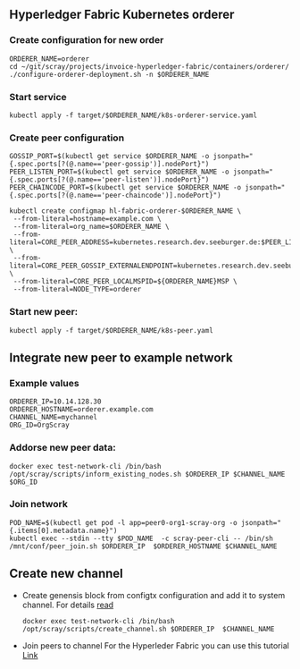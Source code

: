 ## Hyperledger Fabric Kubernetes orderer

### Create configuration for new order

  ```
  ORDERER_NAME=orderer
  cd ~/git/scray/projects/invoice-hyperledger-fabric/containers/orderer/
  ./configure-orderer-deployment.sh -n $ORDERER_NAME
  ```

### Start service
  ```kubectl apply -f target/$ORDERER_NAME/k8s-orderer-service.yaml```


### Create peer configuration

   ```
   GOSSIP_PORT=$(kubectl get service $ORDERER_NAME -o jsonpath="{.spec.ports[?(@.name=='peer-gossip')].nodePort}")
   PEER_LISTEN_PORT=$(kubectl get service $ORDERER_NAME -o jsonpath="{.spec.ports[?(@.name=='peer-listen')].nodePort}")
   PEER_CHAINCODE_PORT=$(kubectl get service $ORDERER_NAME -o jsonpath="{.spec.ports[?(@.name=='peer-chaincode')].nodePort}")
   ```

   ```
   kubectl create configmap hl-fabric-orderer-$ORDERER_NAME \
    --from-literal=hostname=example.com \
    --from-literal=org_name=$ORDERER_NAME \
    --from-literal=CORE_PEER_ADDRESS=kubernetes.research.dev.seeburger.de:$PEER_LISTEN_PORT \
    --from-literal=CORE_PEER_GOSSIP_EXTERNALENDPOINT=kubernetes.research.dev.seeburger.de:$GOSSIP_PORT \
    --from-literal=CORE_PEER_LOCALMSPID=${ORDERER_NAME}MSP \
    --from-literal=NODE_TYPE=orderer
   ```

### Start new peer:

  ```kubectl apply -f target/$ORDERER_NAME/k8s-peer.yaml```
  
## Integrate new peer to example network
### Example values
  ```
  ORDERER_IP=10.14.128.30 
  ORDERER_HOSTNAME=orderer.example.com 
  CHANNEL_NAME=mychannel
  ORG_ID=OrgScray
  ```

### Addorse new peer data:
  ```docker exec test-network-cli /bin/bash /opt/scray/scripts/inform_existing_nodes.sh $ORDERER_IP $CHANNEL_NAME $ORG_ID```
  
### Join network
 ```
POD_NAME=$(kubectl get pod -l app=peer0-org1-scray-org -o jsonpath="{.items[0].metadata.name}")
kubectl exec --stdin --tty $POD_NAME  -c scray-peer-cli -- /bin/sh /mnt/conf/peer_join.sh $ORDERER_IP  $ORDERER_HOSTNAME $CHANNEL_NAME
```

## Create new channel
  * Create genensis block from configtx configuration and add it to system channel. For details [read](https://hyperledger-fabric.readthedocs.io/en/release-2.3/create_channel/create_channel.html)
 
    ```docker exec test-network-cli /bin/bash /opt/scray/scripts/create_channel.sh $ORDERER_IP  $CHANNEL_NAME```

  * Join peers to channel
    For the Hyperleder Fabric you can use this tutorial [Link](#Integrate-new-peer-to-example-network)
